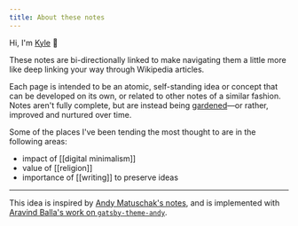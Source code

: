 ```yaml
---
title: About these notes
---
```


Hi, I'm [Kyle](https://kylegill.com) 👋

These notes are bi-directionally linked to make navigating them a little more like deep linking your way through Wikipedia articles.

Each page is intended to be an atomic, self-standing idea or concept that can be developed on its own, or related to other notes of a similar fashion. Notes aren't fully complete, but are instead being [gardened](https://joelhooks.com/digital-garden)—or rather, improved and nurtured over time.

Some of the places I've been tending the most thought to are in the following areas:

- impact of [[digital minimalism]]
- value of [[religion]]
- importance of [[writing]] to preserve ideas

---

This idea is inspired by [Andy Matuschak's notes](https://notes.andymatuschak.org/About_these_notes), and is implemented with [Aravind Balla's work on `gatsby-theme-andy`](https://github.com/aravindballa/gatsby-theme-andy/).
